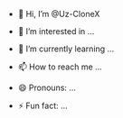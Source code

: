 - 👋 Hi, I’m @Uz-CloneX
- 👀 I’m interested in ...
- 🌱 I’m currently learning ...

- 📫 How to reach me ...
- 😄 Pronouns: ...
- ⚡ Fun fact: ...

<!---
Uz-CloneX/Uz-CloneX is a ✨ special ✨ repository because its `README.md` (this file) appears on your GitHub profile.
You can click the Preview link to take a look at your changes.
--->
